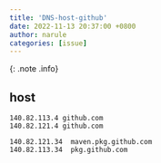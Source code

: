 ```yaml
---
title: 'DNS-host-github'
date: 2022-11-13 20:37:00 +0800
author: narule
categories: [issue]
---
```



{: .note .info}
## host


```
140.82.113.4 github.com
140.82.121.4 github.com

140.82.121.34  maven.pkg.github.com
140.82.113.34  pkg.github.com
```
